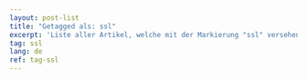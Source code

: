 ```yaml
---
layout: post-list
title: "Getagged als: ssl"
excerpt: 'Liste aller Artikel, welche mit der Markierung "ssl" versehen wurden.'  
tag: ssl
lang: de
ref: tag-ssl
---
```

